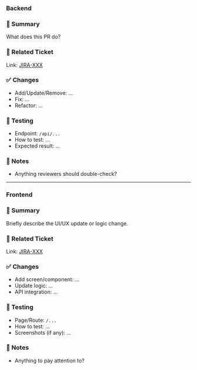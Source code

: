 ### Backend

### 📌 Summary
What does this PR do?

### 🔗 Related Ticket
Link: [JIRA-XXX](https://your-jira-url)

### ✅ Changes
- Add/Update/Remove: ...
- Fix: ...
- Refactor: ...

### 🧪 Testing
- Endpoint: `/api/...`
- How to test: ...
- Expected result: ...

### 📎 Notes
- Anything reviewers should double-check?

---

### Frontend


### 📌 Summary
Briefly describe the UI/UX update or logic change.

### 🔗 Related Ticket
Link: [JIRA-XXX](https://your-jira-url)

### ✅ Changes
- Add screen/component: ...
- Update logic: ...
- API integration: ...

### 🧪 Testing
- Page/Route: `/...`
- How to test: ...
- Screenshots (if any): ...

### 📎 Notes
- Anything to pay attention to?

